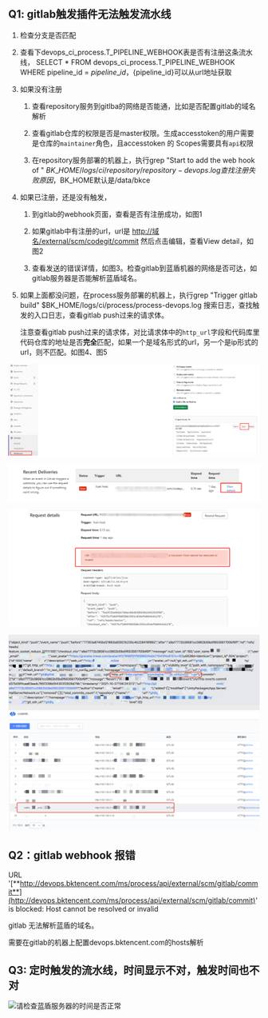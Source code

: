 ## Q1: gitlab触发插件无法触发流水线

1. 检查分支是否匹配

2. 查看下devops\_ci\_process.T\_PIPELINE\_WEBHOOK表是否有注册这条流水线， SELECT \* FROM devops\_ci\_process.T\_PIPELINE\_WEBHOOK WHERE pipeline\_id = ${pipeline\_id}，${pipeline\_id}可以从url地址获取

3. 如果没有注册

   1. 查看repository服务到gitlba的网络是否能通，比如是否配置gitlab的域名解析

   2. 查看gitlab仓库的权限是否是master权限。生成accesstoken的用户需要是仓库的`maintainer`角色，且accesstoken 的 Scopes需要具有`api`权限

   3. 在repository服务部署的机器上，执行grep "Start to add the web hook of " $BK\_HOME/logs/ci/repository/repository-devops.log查找注册失败原因，$BK\_HOME默认是/data/bkce

4. 如果已注册，还是没有触发，

   1. 到gitlab的webhook页面，查看是否有注册成功，如图1

   2. 如果gitlab中有注册的url，url是 [http://域名/external/scm/codegit/commit](http://xn--eqrt2g/external/scm/codegit/commit) 然后点击编辑，查看View detail，如图2

   3. 查看发送的错误详情，如图3。检查gitlab到蓝盾机器的网络是否可达，如gitlab服务器是否能解析蓝盾域名。

5. 如果上面都没问题，在process服务部署的机器上，执行grep "Trigger gitlab build" $BK\_HOME/logs/ci/process/process-devops.log 搜索日志，查找触发的入口日志，查看gitlab push过来的请求体。

   注意查看gitlab push过来的请求体，对比请求体中的`http_url`字段和代码库里代码仓库的地址是否**完全**匹配，如果一个是域名形式的url，另一个是ip形式的url，则不匹配。如图4、图5

![](<../../../../.gitbook/assets/image (58) (1).png>)

![](<../../../../.gitbook/assets/image (59).png>)

![](<../../../../.gitbook/assets/image (57).png>)

<img src="../../../../.gitbook/assets/image-trigger-gitlab-webhook-post-body.png" alt="" data-size="original"><img src="../../../../.gitbook/assets/image-trigger-gitlab-repo-ip-view.png">



## Q2：gitlab webhook 报错 

URL '[**http://devops.bktencent.com/ms/process/api/external/scm/gitlab/commit**](http://devops.bktencent.com/ms/process/api/external/scm/gitlab/commit)' is blocked: Host cannot be resolved or invalid

gitlab 无法解析蓝盾的域名。

需要在gitlab的机器上配置devops.bktencent.com的hosts解析



## Q3: 定时触发的流水线，时间显示不对，触发时间也不对

![](D:/document/outline/document/.gitbook/assets/wecom-temp-26d5087b12647b6801f5d8471eeb3ee6.png)请检查蓝盾服务器的时间是否正常